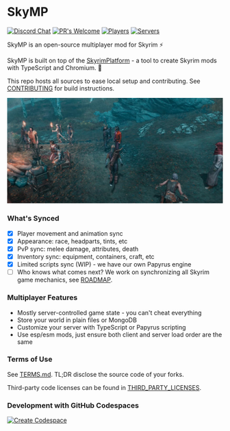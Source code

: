 # SkyMP

[![Discord Chat](https://img.shields.io/discord/699653182946803722?label=Discord&logo=Discord)](https://discord.gg/k39uQ9Yudt) 
[![PR's Welcome](https://img.shields.io/badge/PRs%20-welcome-brightgreen.svg)](CONTRIBUTING.md)
[![Players](https://skymp-badges.vercel.app/badges/players_online.svg)](https://discord.gg/k39uQ9Yudt) 
[![Servers](https://skymp-badges.vercel.app/badges/servers_online.svg)](https://discord.gg/k39uQ9Yudt)

SkyMP is an open-source multiplayer mod for Skyrim ⚡

SkyMP is built on top of the [SkyrimPlatform](docs/docs_skyrim_platform.md) - a tool to create Skyrim mods with TypeScript and Chromium. 🚀

This repo hosts all sources to ease local setup and contributing. See [CONTRIBUTING](CONTRIBUTING.md) for build instructions.

![image](skymp.jpg)

### What's Synced

- [x] Player movement and animation sync
- [x] Appearance: race, headparts, tints, etc
- [x] PvP sync: melee damage, attributes, death
- [x] Inventory sync: equipment, containers, craft, etc
- [x] Limited scripts sync (WIP) - we have our own Papyrus engine
- [ ] Who knows what comes next? We work on synchronizing all Skyrim game mechanics, see [ROADMAP](ROADMAP.md).

### Multiplayer Features

- Mostly server-controlled game state - you can't cheat everything
- Store your world in plain files or MongoDB
- Customize your server with TypeScript or Papyrus scripting
- Use esp/esm mods, just ensure both client and server load order are the same

### Terms of Use

See [TERMS.md](TERMS.md). TL;DR disclose the source code of your forks.

Third-party code licenses can be found in [THIRD_PARTY_LICENSES](THIRD_PARTY_LICENSES).

### Development with GitHub Codespaces

[![Create Codespace](https://img.shields.io/badge/Codespace-Launch-blue?logo=github)](https://github.com/codespaces/new?repo=skyrim-multiplayer/skymp&ref=main)

